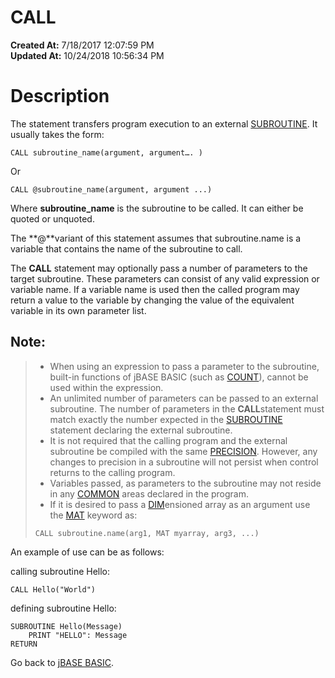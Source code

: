 # CALL

**Created At:** 7/18/2017 12:07:59 PM  
**Updated At:** 10/24/2018 10:56:34 PM  


# Description

The statement transfers program execution to an external [SUBROUTINE](284390-subroutine). It usually takes the form:

```
CALL subroutine_name(argument, argument…. )
```

Or

```
CALL @subroutine_name(argument, argument ...)
```

Where **subroutine\_name** is the subroutine to be called. It can either be quoted or unquoted.

The **@**variant of this statement assumes that subroutine.name is a variable that contains the name of the subroutine to call.

The **CALL** statement may optionally pass a number of parameters to the target subroutine. These parameters can consist of any valid expression or variable name. If a variable name is used then the called program may return a value to the variable by changing the value of the equivalent variable in its own parameter list.

## Note:


> - When using an expression to pass a parameter to the subroutine, built-in functions of jBASE BASIC (such as [COUNT](266861-count)), cannot be used within the expression.
> - An unlimited number of parameters can be passed to an external subroutine. The number of parameters in the **CALL**statement must match exactly the number expected in the [SUBROUTINE](284390-subroutine) statement declaring the external subroutine.
> - It is not required that the calling program and the external subroutine be compiled with the same [PRECISION](277629-precision). However, any changes to precision in a subroutine will not persist when control returns to the calling program.
> - Variables passed, as parameters to the subroutine may not reside in any [COMMON](276024-common) areas declared in the program.
> - If it is desired to pass a [DIM](276028-dimension-dim)ensioned array as an argument use the [MAT](276944-mat) keyword as:
> 
> 
> ```
> CALL subroutine.name(arg1, MAT myarray, arg3, ...)
> ```


An example of use can be as follows:

calling subroutine Hello:

```
CALL Hello("World")
```

defining subroutine Hello:

```
SUBROUTINE Hello(Message)
    PRINT "HELLO": Message
RETURN
```



Go back to [jBASE BASIC](263498-jbase-basic).
